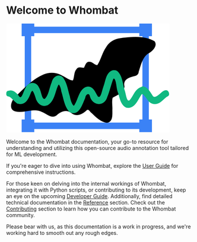 # Welcome to Whombat

![Whombat Logo](assets/logo.svg)

Welcome to the Whombat documentation, your go-to resource for understanding and
utilizing this open-source audio annotation tool tailored for ML development.

If you're eager to dive into using Whombat, explore the
[User Guide](user_guide/index.md) for comprehensive instructions.

For those keen on delving into the internal workings of Whombat, integrating it
with Python scripts, or contributing to its development, keep an eye on the
upcoming [Developer Guide](developer_guide/index.md). Additionally, find
detailed technical documentation in the [Reference](reference/api.md) section. Check
out the [Contributing](CONTRIBUTING.md) section to learn how you can contribute
to the Whombat community.

Please bear with us, as this documentation is a work in progress, and we're
working hard to smooth out any rough edges.
